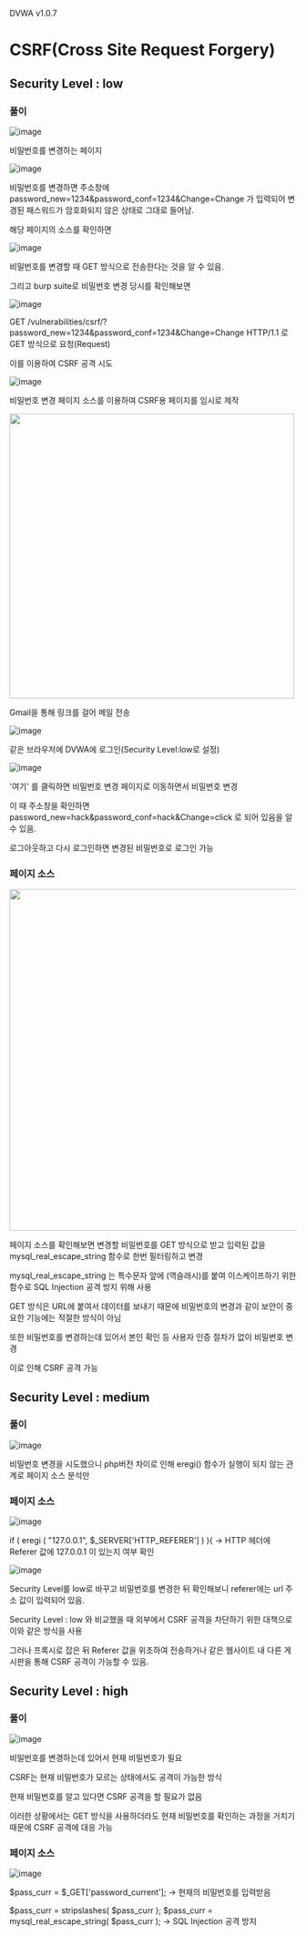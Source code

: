 
DVWA v1.0.7

# CSRF(Cross Site Request Forgery)

## Security Level : low

### 풀이

![image](https://github.com/user-attachments/assets/547adf2a-42a8-42dd-81fb-fcbb4fc0bfb4)

비밀번호를 변경하는 페이지

![image](https://github.com/user-attachments/assets/a0098882-cd8a-41c6-8391-f84d98463d26)

비밀번호를 변경하면 주소창에 password_new=1234&password_conf=1234&Change=Change 가 입력되어 변경된 패스워드가 암호화되지 않은 상태로 그대로 들어남.

해당 페이지의 소스를 확인하면

![image](https://github.com/user-attachments/assets/8f17c93e-a6b5-473f-b867-fc6110ccc645)

비밀번호를 변경할 때 GET 방식으로 전송한다는 것을 알 수 있음.

그리고 burp suite로 비밀번호 변경 당시를 확인해보면

![image](https://github.com/user-attachments/assets/16758bea-bfb4-4f50-b161-42afac632a85)

GET /vulnerabilities/csrf/?password_new=1234&password_conf=1234&Change=Change HTTP/1.1 로 GET 방식으로 요청(Request)

이를 이용하여 CSRF 공격 시도

![image](https://github.com/user-attachments/assets/f3827ee7-f215-48ad-ba34-e89ab11757c9)

비밀번호 변경 페이지 소스를 이용하여 CSRF용 페이지를 임시로 제작

<img src=https://github.com/user-attachments/assets/2f2b254a-eef1-4161-97fa-1689200e393d width=500>

Gmail을 통해 링크를 걸어 메일 전송

![image](https://github.com/user-attachments/assets/e3a76824-90dc-4a7f-8986-8a6142436c0d)

같은 브라우저에 DVWA에 로그인(Security Level:low로 설정)

![image](https://github.com/user-attachments/assets/4d5232a1-6bf6-481e-95a0-5fbfdf2a208c)

'여기' 를 클릭하면 비밀번호 변경 페이지로 이동하면서 비밀번호 변경

이 때 주소창을 확인하면 password_new=hack&password_conf=hack&Change=click 로 되어 있음을 알 수 있음.

로그아웃하고 다시 로그인하면 변경된 비밀번호로 로그인 가능

### 페이지 소스

<img src=https://github.com/user-attachments/assets/065ab36b-3a50-4185-b75c-cb1a41f8c8f7 width=600>

페이지 소스를 확인해보면 변경할 비밀번호를 GET 방식으로 받고 입력된 값을 mysql_real_escape_string 함수로 한번 필터링하고 변경

mysql_real_escape_string 는 특수문자 앞에 \(역슬래시)를 붙여 이스케이프하기 위한 함수로 SQL Injection 공격 방지 위해 사용

GET 방식은 URL에 붙여서 데이터를 보내기 때문에 비밀번호의 변경과 같이 보안이 중요한 기능에는 적절한 방식이 아님

또한 비밀번호를 변경하는데 있어서 본인 확인 등 사용자 인증 절차가 없이 비밀번호 변경

이로 인해 CSRF 공격 가능

## Security Level : medium

### 풀이

![image](https://github.com/user-attachments/assets/a6fda992-04e1-4ac7-bad0-1fd28d4a8e61)

비밀번호 변경을 시도했으니 php버전 차이로 인해 eregi() 함수가 실행이 되지 않는 관계로 페이지 소스 분석만

### 페이지 소스

![image](https://github.com/user-attachments/assets/88a7962e-a46b-44b8-8fa5-d2424c17cd9a)

if ( eregi ( "127.0.0.1", $_SERVER['HTTP_REFERER'] ) ){    → HTTP 헤더에 Referer 값에 127.0.0.1 이 있는지 여부 확인

![image](https://github.com/user-attachments/assets/90b367e7-fc87-4903-8b6b-c557af6e384e)

Security Level를 low로 바꾸고 비밀번호를 변경한 뒤 확인해보니 referer에는 url 주소 값이 입력되어 있음.

Security Level : low 와 비교했을 때 외부에서 CSRF 공격을 차단하기 위한 대책으로 이와 같은 방식을 사용

그러나 프록시로 잡은 뒤 Referer 값을 위조하여 전송하거나 같은 웹사이트 내 다른 게시판을 통해 CSRF 공격이 가능할 수 있음.

## Security Level : high

### 풀이

![image](https://github.com/user-attachments/assets/4fda246a-2cee-41a7-8098-376f95d51d64)

비밀번호를 변경하는데 있어서 현재 비밀번호가 필요

CSRF는 현재 비밀번호가 모르는 상태에서도 공격이 가능한 방식

현재 비밀번호를 알고 있다면 CSRF 공격을 할 필요가 없음

이러한 상황에서는 GET 방식을 사용하더라도 현재 비밀번호를 확인하는 과정을 거치기 때문에 CSRF 공격에 대응 가능

### 페이지 소스

![image](https://github.com/user-attachments/assets/cb684aac-4cad-4610-8a4b-c9e64a194097)

$pass_curr = $_GET['password_current'];   → 현재의 비밀번호를 입력받음

$pass_curr = stripslashes( $pass_curr );
$pass_curr = mysql_real_escape_string( $pass_curr );   → SQL Injection 공격 방지



